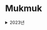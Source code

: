 # Mukmuk

<details>
<summary>2023년</summary>
<details>
<summary>4월</summary>
<details>
<summary>17일</summary>
<div markdown="1">
2023년 4월 17일 [알고리즘 - 수학] : https://velog.io/@rosesua318/23%EB%85%84-4%EC%9B%94-17%EC%9D%BC-%EC%95%8C%EA%B3%A0%EB%A6%AC%EC%A6%98
</div>
</details>

<details>
<summary>18일</summary>
<div markdown="1">
2023년 4월 18일 [알고리즘 - 수학] : https://velog.io/@rosesua318/23%EB%85%84-4%EC%9B%94-18%EC%9D%BC-%EC%95%8C%EA%B3%A0%EB%A6%AC%EC%A6%98-%EC%88%98%ED%95%99
</div>
</details>

<details>
<summary>19일</summary>
<div markdown="1">
2023년 4월 19일 [알고리즘 - 수학] : https://velog.io/@rosesua318/23%EB%85%84-4%EC%9B%94-19%EC%9D%BC-%EC%95%8C%EA%B3%A0%EB%A6%AC%EC%A6%98-%EC%88%98%ED%95%99
</div>
</details>

<details>
<summary>20일</summary>
<div markdown="1">
2023년 4월 20일 [알고리즘 - 수학] : https://velog.io/@rosesua318/23%EB%85%84-4%EC%9B%94-20%EC%9D%BC-%EC%95%8C%EA%B3%A0%EB%A6%AC%EC%A6%98-%EC%88%98%ED%95%99
</div>
</details>

<details>
<summary>21일</summary>
<div markdown="1">
2023년 4월 21일 [알고리즘 - 수학] : https://velog.io/@rosesua318/23%EB%85%84-4%EC%9B%94-21%EC%9D%BC-%EC%95%8C%EA%B3%A0%EB%A6%AC%EC%A6%98-%EC%88%98%ED%95%99
</div>
</details>

<details>
<summary>24일</summary>
<div markdown="1">
2023년 4월 24일 [알고리즘 - 자료구조] : https://velog.io/@rosesua318/23%EB%85%84-4%EC%9B%94-24%EC%9D%BC
</div>
</details>

<details>
<summary>25일</summary>
<div markdown="1">
2023년 4월 25일 [알고리즘 - 자료구조] : https://velog.io/@rosesua318/23%EB%85%84-4%EC%9B%94-24%EC%9D%BC-%EC%95%8C%EA%B3%A0%EB%A6%AC%EC%A6%98-%EC%9E%90%EB%A3%8C%EA%B5%AC%EC%A1%B0
</div>
</details>

<details>
<summary>26일</summary>
<div markdown="1">
2023년 4월 26일 [알고리즘 - 자료구조] : https://velog.io/@rosesua318/23%EB%85%84-4%EC%9B%94-25%EC%9D%BC-%EC%95%8C%EA%B3%A0%EB%A6%AC%EC%A6%98-%EC%9E%90%EB%A3%8C%EA%B5%AC%EC%A1%B0
</div>
</details>

<details>
<summary>27일</summary>
<div markdown="1">
2023년 4월 27일 [알고리즘 - 자료구조] : https://velog.io/@rosesua318/23%EB%85%84-4%EC%9B%94-27%EC%9D%BC-%EC%95%8C%EA%B3%A0%EB%A6%AC%EC%A6%98-%EC%9E%90%EB%A3%8C%EA%B5%AC%EC%A1%B0
</div>
</details>

<details>
<summary>28일</summary>
<div markdown="1">
2023년 4월 28일 [알고리즘 - 자료구조] : https://velog.io/@rosesua318/23%EB%85%84-4%EC%9B%94-28%EC%9D%BC-%EC%95%8C%EA%B3%A0%EB%A6%AC%EC%A6%98-%EC%9E%90%EB%A3%8C%EA%B5%AC%EC%A1%B0
</div>
</details>

<details>
<summary>29일</summary>
<div markdown="1">
2023년 4월 29일 [알고리즘 - 자료구조] : https://velog.io/@rosesua318/23%EB%85%84-4%EC%9B%94-29%EC%9D%BC-%EC%95%8C%EA%B3%A0%EB%A6%AC%EC%A6%98-%EC%9E%90%EB%A3%8C%EA%B5%AC%EC%A1%B0
</details>

<details>
<summary>30일</summary>
<div markdown="1">
2023년 4월 30일 [알고리즘 - 자료구조] : https://velog.io/@rosesua318/23%EB%85%84-4%EC%9B%94-30%EC%9D%BC-%EC%95%8C%EA%B3%A0%EB%A6%AC%EC%A6%98-%EC%9E%90%EB%A3%8C%EA%B5%AC%EC%A1%B0
</details>
</details>

<details>
<summary>5월</summary>
<details>
<summary>1일</summary>
<div markdown="1">
2023년 5월 1일 [알고리즘 - 자료구조] : https://velog.io/@rosesua318/23%EB%85%84-5%EC%9B%94-1%EC%9D%BC
</div>
</details>

<details>
<summary>2일</summary>
<div markdown="1">
2023년 5월 2일 [알고리즘 - 자료구조] : https://velog.io/@rosesua318/23%EB%85%84-5%EC%9B%94-2%EC%9D%BC-%EC%95%8C%EA%B3%A0%EB%A6%AC%EC%A6%98-%EC%9E%90%EB%A3%8C%EA%B5%AC%EC%A1%B0
</div>
</details>

<details>
<summary>3일</summary>
<div markdown="1">
2023년 5월 3일 [알고리즘 - 자료구조] : https://velog.io/@rosesua318/23%EB%85%84-5%EC%9B%94-3%EC%9D%BC-%EC%95%8C%EA%B3%A0%EB%A6%AC%EC%A6%98-%EC%9E%90%EB%A3%8C%EA%B5%AC%EC%A1%B0
</div>
</details>
  
<details>
<summary>4일</summary>
<div markdown="1">
2023년 5월 4일 [알고리즘 - 자료구조] : https://velog.io/@rosesua318/23%EB%85%84-5%EC%9B%94-4%EC%9D%BC-%EC%95%8C%EA%B3%A0%EB%A6%AC%EC%A6%98-%EC%9E%90%EB%A3%8C%EA%B5%AC%EC%A1%B0
</div>
</details>

<details>
<summary>5일</summary>
<div markdown="1">
2023년 5월 5일 [알고리즘 - 자료구조] : https://velog.io/@rosesua318/23%EB%85%84-5%EC%9B%94-5%EC%9D%BC-%EC%95%8C%EA%B3%A0%EB%A6%AC%EC%A6%98-%EC%9E%90%EB%A3%8C%EA%B5%AC%EC%A1%B0
</div>
</details>

<details>
<summary>8일</summary>
<div markdown="1">
2023년 5월 8일 [알고리즘 - DP] : https://velog.io/@rosesua318/23%EB%85%84-5%EC%9B%94-8%EC%9D%BC-%EC%95%8C%EA%B3%A0%EB%A6%AC%EC%A6%98-DP
</div>
</details>

<details>
<summary>9일</summary>
<div markdown="1">
2023년 5월 9일 [알고리즘 - DP] : https://velog.io/@rosesua318/23%EB%85%84-5%EC%9B%94-9%EC%9D%BC-%EC%95%8C%EA%B3%A0%EB%A6%AC%EC%A6%98-DP
</div>
</details>
  
<details>
<summary>10일</summary>
<div markdown="1">
2023년 5월 10일 [알고리즘 - DP] : https://velog.io/@rosesua318/23%EB%85%84-5%EC%9B%94-10%EC%9D%BC-%EC%95%8C%EA%B3%A0%EB%A6%AC%EC%A6%98-DP
</div>
</details>

<details>
<summary>11일</summary>
<div markdown="1">
2023년 5월 11일 [알고리즘 - DP] : https://velog.io/@rosesua318/23%EB%85%84-5%EC%9B%94-11%EC%9D%BC-%EC%95%8C%EA%B3%A0%EB%A6%AC%EC%A6%98-DP
</div>
</details>
  
<details>
<summary>12일</summary>
<div markdown="1">
2023년 5월 12일 [알고리즘 - DP] : https://velog.io/@rosesua318/23%EB%85%84-5%EC%9B%94-12%EC%9D%BC-%EC%95%8C%EA%B3%A0%EB%A6%AC%EC%A6%98-DP
</div>
</details>
  
<details>
<summary>15일</summary>
<div markdown="1">
2023년 5월 15일 [알고리즘 - DP] : https://velog.io/@rosesua318/23%EB%85%84-5%EC%9B%94-15%EC%9D%BC-%EC%95%8C%EA%B3%A0%EB%A6%AC%EC%A6%98-DP
</div>
</details>
  
<details>
<summary>16일</summary>
<div markdown="1">
2023년 5월 16일 [알고리즘 - DP] : https://velog.io/@rosesua318/23%EB%85%84-5%EC%9B%94-16%EC%9D%BC-%EC%95%8C%EA%B3%A0%EB%A6%AC%EC%A6%98-DP
</div>
</details>
  
<details>
<summary>17일</summary>
<div markdown="1">
2023년 5월 17일 [알고리즘 - DP] : https://velog.io/@rosesua318/23%EB%85%84-5%EC%9B%94-17%EC%9D%BC-%EC%95%8C%EA%B3%A0%EB%A6%AC%EC%A6%98-DP
</div>
</details>
  
<details>
<summary>18일</summary>
<div markdown="1">
2023년 5월 18일 [알고리즘 - DP] : https://velog.io/@rosesua318/23%EB%85%84-5%EC%9B%94-18%EC%9D%BC-%EC%95%8C%EA%B3%A0%EB%A6%AC%EC%A6%98-DP
</div>
</details>
  
<details>
<summary>19일</summary>
<div markdown="1">
2023년 5월 19일 [알고리즘 - DP] : https://velog.io/@rosesua318/23%EB%85%84-5%EC%9B%94-19%EC%9D%BC-%EC%95%8C%EA%B3%A0%EB%A6%AC%EC%A6%98-DP
</div>
</details>
  
<details>
<summary>22일</summary>
<div markdown="1">
2023년 5월 22일 [알고리즘 - 완탐] : https://velog.io/@rosesua318/23%EB%85%84-5%EC%9B%94-22%EC%9D%BC-%EC%95%8C%EA%B3%A0%EB%A6%AC%EC%A6%98-%EC%99%84%ED%83%90
</div>
</details>
  
<details>
<summary>23일</summary>
<div markdown="1">
2023년 5월 23일 [알고리즘 - 완탐] : https://velog.io/@rosesua318/23%EB%85%84-5%EC%9B%94-23%EC%9D%BC-%EC%95%8C%EA%B3%A0%EB%A6%AC%EC%A6%98-%EC%99%84%ED%83%90 
</div>
</details>
  
<details>
<summary>24일</summary>
<div markdown="1">
2023년 5월 24일 [알고리즘 - 완탐] : https://velog.io/@rosesua318/23%EB%85%84-5%EC%9B%94-24%EC%9D%BC-%EC%95%8C%EA%B3%A0%EB%A6%AC%EC%A6%98-%EC%99%84%ED%83%90 
</div>
</details>
  
<details>
<summary>26일</summary>
<div markdown="1">
2023년 5월 26일 [알고리즘 - 완탐] : https://velog.io/@rosesua318/23%EB%85%84-5%EC%9B%94-26%EC%9D%BC-%EC%95%8C%EA%B3%A0%EB%A6%AC%EC%A6%98-%EC%99%84%ED%83%90
</div>
</details>
  
<details>
<summary>27일</summary>
<div markdown="1">
2023년 5월 27일 (1) [알고리즘 - 완탐] : https://velog.io/@rosesua318/23%EB%85%84-5%EC%9B%94-27%EC%9D%BC-1-%EC%95%8C%EA%B3%A0%EB%A6%AC%EC%A6%98-%EC%99%84%ED%83%90
</div>
<div markdown="1">
2023년 5월 27일 (2) [알고리즘 - 완탐] : https://velog.io/@rosesua318/23%EB%85%84-5%EC%9B%94-27%EC%9D%BC-2-%EC%95%8C%EA%B3%A0%EB%A6%AC%EC%A6%98-%EC%99%84%ED%83%90
</div>
</details>
  
<details>
<summary>28일</summary>
<div markdown="1">
2023년 5월 28일 (1) [알고리즘 - 완탐] : https://velog.io/@rosesua318/23%EB%85%84-5%EC%9B%94-28%EC%9D%BC-1-%EC%95%8C%EA%B3%A0%EB%A6%AC%EC%A6%98-%EC%99%84%ED%83%90
</div>
<div markdown="1">
2023년 5월 28일 (2) [알고리즘 - 완탐] : https://velog.io/@rosesua318/23%EB%85%84-5%EC%9B%94-28%EC%9D%BC-2-%EC%95%8C%EA%B3%A0%EB%A6%AC%EC%A6%98-%EC%99%84%ED%83%90
</div>
</details>

</details>
  
<details>
<summary>6월</summary>
<details>
<summary>12일</summary>
<div markdown="1">
2023년 6월 12일 [알고리즘 - 그래프] : https://velog.io/@rosesua318/23%EB%85%84-6%EC%9B%94-12%EC%9D%BC-%EC%95%8C%EA%B3%A0%EB%A6%AC%EC%A6%98-%EA%B7%B8%EB%9E%98%ED%94%84
</div>
</details>

<details>
<summary>13일</summary>
<div markdown="1">
2023년 6월 13일 [알고리즘 - 그래프] : https://velog.io/@rosesua318/23%EB%85%84-6%EC%9B%94-13%EC%9D%BC-%EC%95%8C%EA%B3%A0%EB%A6%AC%EC%A6%98-%EA%B7%B8%EB%9E%98%ED%94%84
</div>
</details>
  
<details>
<summary>14일</summary>
<div markdown="1">
2023년 6월 14일 [알고리즘 - 그래프] : https://velog.io/@rosesua318/23%EB%85%84-6%EC%9B%94-14%EC%9D%BC-%EC%95%8C%EA%B3%A0%EB%A6%AC%EC%A6%98-%EA%B7%B8%EB%9E%98%ED%94%84
</div>
</details>
  
<details>
<summary>15일</summary>
<div markdown="1">
2023년 6월 15일 [알고리즘 - 그래프] : https://velog.io/@rosesua318/23%EB%85%84-6%EC%9B%94-15%EC%9D%BC-%EC%95%8C%EA%B3%A0%EB%A6%AC%EC%A6%98-%EA%B7%B8%EB%9E%98%ED%94%84
</div>
</details>
  
<details>
<summary>16일</summary>
<div markdown="1">
2023년 6월 16일 [알고리즘 - BFS] : https://velog.io/@rosesua318/23%EB%85%84-6%EC%9B%94-16%EC%9D%BC-%EC%95%8C%EA%B3%A0%EB%A6%AC%EC%A6%98-%EA%B7%B8%EB%9E%98%ED%94%84
</div>
</details>

<details>
<summary>17일</summary>
<div markdown="1">
2023년 6월 17일 [알고리즘 - BFS] : https://velog.io/@rosesua318/23%EB%85%84-6%EC%9B%94-17%EC%9D%BC-%EC%95%8C%EA%B3%A0%EB%A6%AC%EC%A6%98-BFS
</div>
</details>
  
<details>
<summary>19일</summary>
<div markdown="1">
2023년 6월 19일 [알고리즘 - 트리] : https://velog.io/@rosesua318/23%EB%85%84-6%EC%9B%94-19%EC%9D%BC-%EC%95%8C%EA%B3%A0%EB%A6%AC%EC%A6%98-%ED%8A%B8%EB%A6%AC
</div>
</details>

<details>
<summary>20일</summary>
<div markdown="1">
2023년 6월 20일 [알고리즘 - 트리] : https://velog.io/@rosesua318/23%EB%85%84-6%EC%9B%94-20%EC%9D%BC-%EC%95%8C%EA%B3%A0%EB%A6%AC%EC%A6%98-%ED%8A%B8%EB%A6%AC
</div>
</details>

<details>
<summary>27일</summary>
<div markdown="1">
문자열 나누기 [Java] : https://velog.io/@rosesua318/%EB%AC%B8%EC%9E%90%EC%97%B4-%EB%82%98%EB%88%84%EA%B8%B0-Java
</div>
</details>

<details>
<summary>28일</summary>
<div markdown="1">
2023년 6월 28일 [알고리즘 - BFS] : https://velog.io/@rosesua318/23%EB%85%84-6%EC%9B%94-28%EC%9D%BC-%EC%95%8C%EA%B3%A0%EB%A6%AC%EC%A6%98-BFS
</div>
</details>

<details>
<summary>29일</summary>
<div markdown="1">
2023년 6월 29일 [알고리즘 - BFS] : https://velog.io/@rosesua318/23%EB%85%84-6%EC%9B%94-29%EC%9D%BC-%EC%95%8C%EA%B3%A0%EB%A6%AC%EC%A6%98-BFS
</div>
</details>

<details>
<summary>30일</summary>
<div markdown="1">
2023년 6월 30일 [알고리즘 - BFS] : https://velog.io/@rosesua318/23%EB%85%84-6%EC%9B%94-30%EC%9D%BC-%EC%95%8C%EA%B3%A0%EB%A6%AC%EC%A6%98-BFS
</div>
</details>
  
</details>


<details>
<summary>7월</summary>
<details>
<summary>3일</summary>
<div markdown="1">
2023년 7월 3일 [알고리즘 - BFS] : https://velog.io/@rosesua318/23%EB%85%84-7%EC%9B%94-3%EC%9D%BC-%EC%95%8C%EA%B3%A0%EB%A6%AC%EC%A6%98-BFS
</div>
</details>

<details>
<summary>5일</summary>
<div markdown="1">
2023년 7월 5일 [알고리즘 - 시뮬레이션] : https://velog.io/@rosesua318/23%EB%85%84-7%EC%9B%94-5%EC%9D%BC-%EC%95%8C%EA%B3%A0%EB%A6%AC%EC%A6%98-%EC%8B%9C%EB%AE%AC%EB%A0%88%EC%9D%B4%EC%85%98
</div>
</details>

<details>
<summary>6일</summary>
<div markdown="1">
2023년 7월 6일 [알고리즘 - 그리디] : https://velog.io/@rosesua318/23%EB%85%84-7%EC%9B%94-6%EC%9D%BC-%EC%95%8C%EA%B3%A0%EB%A6%AC%EC%A6%98-%EA%B7%B8%EB%A6%AC%EB%94%94
</div>
</details>

<details>
<summary>7일</summary>
<div markdown="1">
2023년 7월 7일 [알고리즘 - 그리디] : https://velog.io/@rosesua318/23%EB%85%84-7%EC%9B%94-7%EC%9D%BC-%EC%95%8C%EA%B3%A0%EB%A6%AC%EC%A6%98-%EA%B7%B8%EB%A6%AC%EB%94%94
</div>
</details>

<details>
<summary>10일</summary>
<div markdown="1">
2023년 7월 10일 [알고리즘 - 그리디] : https://velog.io/@rosesua318/23%EB%85%84-7%EC%9B%94-10%EC%9D%BC-%EC%95%8C%EA%B3%A0%EB%A6%AC%EC%A6%98-%EA%B7%B8%EB%A6%AC%EB%94%94
</div>
</details>

<details>
<summary>11일</summary>
<div markdown="1">
2023년 7월 11일 [알고리즘 - 그리디] : https://velog.io/@rosesua318/23%EB%85%84-7%EC%9B%94-11%EC%9D%BC-%EC%95%8C%EA%B3%A0%EB%A6%AC%EC%A6%98-%EA%B7%B8%EB%A6%AC%EB%94%94
</div>
</details>

<details>
<summary>12일</summary>
<div markdown="1">
2023년 7월 12일 [알고리즘 - 그리디] : https://velog.io/@rosesua318/23%EB%85%84-7%EC%9B%94-12%EC%9D%BC-%EC%95%8C%EA%B3%A0%EB%A6%AC%EC%A6%98-%EA%B7%B8%EB%A6%AC%EB%94%94
</div>
</details>

<details>
<summary>13일</summary>
<div markdown="1">
2023년 7월 13일 [알고리즘 - 이분탐색] : https://velog.io/@rosesua318/23%EB%85%84-7%EC%9B%94-13%EC%9D%BC-%EC%95%8C%EA%B3%A0%EB%A6%AC%EC%A6%98-%EC%9D%B4%EB%B6%84%ED%83%90%EC%83%89
</div>
</details>

<details>
<summary>14일</summary>
<div markdown="1">
2023년 7월 14일 [알고리즘 - 이분탐색] : https://velog.io/@rosesua318/23%EB%85%84-7%EC%9B%94-14%EC%9D%BC-%EC%95%8C%EA%B3%A0%EB%A6%AC%EC%A6%98-%EC%9D%B4%EB%B6%84%ED%83%90%EC%83%89
</div>
</details>

<details>
<summary>15일</summary>
<div markdown="1">
2023년 7월 15일 [알고리즘 - 이분탐색] : https://velog.io/@rosesua318/23%EB%85%84-7%EC%9B%94-15%EC%9D%BC-%EC%95%8C%EA%B3%A0%EB%A6%AC%EC%A6%98-%EC%9D%B4%EB%B6%84%ED%83%90%EC%83%89
</div>
</details>

<details>
<summary>17일</summary>
<div markdown="1">
2023년 7월 17일 [알고리즘 - 분할 정복] : https://velog.io/@rosesua318/23%EB%85%84-7%EC%9B%94-17%EC%9D%BC-%EC%95%8C%EA%B3%A0%EB%A6%AC%EC%A6%98-%EB%B6%84%ED%95%A0-%EC%A0%95%EB%B3%B5
</div>
</details>

<details>
<summary>19일</summary>
<div markdown="1">
2023년 7월 19일 [알고리즘 - 분할 정복] : https://velog.io/@rosesua318/23%EB%85%84-7%EC%9B%94-19%EC%9D%BC-%EC%95%8C%EA%B3%A0%EB%A6%AC%EC%A6%98-%EB%B6%84%ED%95%A0-%EC%A0%95%EB%B3%B5
</div>
</details>

<details>
<summary>20일</summary>
<div markdown="1">
2023년 7월 20일 [알고리즘 - 해싱, 시간파싱] : https://velog.io/@rosesua318/23%EB%85%84-7%EC%9B%94-20%EC%9D%BC-%EC%95%8C%EA%B3%A0%EB%A6%AC%EC%A6%98-%ED%95%B4%EC%8B%B1-%EC%8B%9C%EA%B0%84%ED%8C%8C%EC%8B%B1
</div>
</details>

<details>
<summary>21일</summary>
<div markdown="1">
2023년 7월 21일 [알고리즘 - 정렬] : https://velog.io/@rosesua318/23%EB%85%84-7%EC%9B%94-21%EC%9D%BC-%EC%95%8C%EA%B3%A0%EB%A6%AC%EC%A6%98-%EC%A0%95%EB%A0%AC
</div>
</details>

<details>
<summary>22일</summary>
<div markdown="1">
2023년 7월 22일 [알고리즘 - 정렬] : https://velog.io/@rosesua318/23%EB%85%84-7%EC%9B%94-22%EC%9D%BC-%EC%95%8C%EA%B3%A0%EB%A6%AC%EC%A6%98-%EC%A0%95%EB%A0%AC
</div>
</details>

<details>
<summary>24일</summary>
<div markdown="1">
2023년 7월 24일 [알고리즘 - 브루트 포스 - 순열] : https://velog.io/@rosesua318/23%EB%85%84-7%EC%9B%94-24%EC%9D%BC-%EC%95%8C%EA%B3%A0%EB%A6%AC%EC%A6%98-%EB%B8%8C%EB%A3%A8%ED%8A%B8-%ED%8F%AC%EC%8A%A4-%EC%88%9C%EC%97%B4
</div>
</details>

<details>
<summary>25일</summary>
<div markdown="1">
2023년 7월 25일 [알고리즘 - 브루트 포스 : 재귀] : https://velog.io/@rosesua318/23%EB%85%84-7%EC%9B%94-25%EC%9D%BC-%EC%95%8C%EA%B3%A0%EB%A6%AC%EC%A6%98-%EB%B8%8C%EB%A3%A8%ED%8A%B8-%ED%8F%AC%EC%8A%A4-%EC%9E%AC%EA%B7%80
</div>
</details>

<details>
<summary>26일</summary>
<div markdown="1">
2023년 7월 26일 [알고리즘 - 브루트 포스 : 재귀] : https://velog.io/@rosesua318/23%EB%85%84-7%EC%9B%94-26%EC%9D%BC-%EC%95%8C%EA%B3%A0%EB%A6%AC%EC%A6%98-%EB%B8%8C%EB%A3%A8%ED%8A%B8-%ED%8F%AC%EC%8A%A4-%EC%9E%AC%EA%B7%80
</div>
</details>

<details>
<summary>27일</summary>
<div markdown="1">
2023년 7월 27일 [알고리즘 - 브루트 포스 : 재귀(백트래킹)] : https://velog.io/@rosesua318/23%EB%85%84-7%EC%9B%94-27%EC%9D%BC-%EC%95%8C%EA%B3%A0%EB%A6%AC%EC%A6%98-%EB%B8%8C%EB%A3%A8%ED%8A%B8-%ED%8F%AC%EC%8A%A4-%EC%9E%AC%EA%B7%80%EB%B0%B1%ED%8A%B8%EB%9E%98%ED%82%B9
</div>
</details>

<details>
<summary>28일</summary>
<div markdown="1">
2023년 7월 28일 [알고리즘 - 자료구조 활용] : https://velog.io/@rosesua318/23%EB%85%84-7%EC%9B%94-28%EC%9D%BC-%EC%95%8C%EA%B3%A0%EB%A6%AC%EC%A6%98-%EC%9E%90%EB%A3%8C%EA%B5%AC%EC%A1%B0-%ED%99%9C%EC%9A%A9
</div>
</details>

<details>
<summary>31일</summary>
<div markdown="1">
2023년 7월 31일 [알고리즘 - 자료구조 활용] : https://velog.io/@rosesua318/23%EB%85%84-7%EC%9B%94-31%EC%9D%BC-%EC%95%8C%EA%B3%A0%EB%A6%AC%EC%A6%98-%EC%9E%90%EB%A3%8C%EA%B5%AC%EC%A1%B0-%ED%99%9C%EC%9A%A9
</div>
</details>
</details>

<details>
<summary>8월</summary>

<details>
<summary>1일</summary>
<div markdown="1">
2023년 8월 1일 [알고리즘 - 자료구조 활용] : https://velog.io/@rosesua318/23%EB%85%84-8%EC%9B%94-1%EC%9D%BC-%EC%95%8C%EA%B3%A0%EB%A6%AC%EC%A6%98-%EC%9E%90%EB%A3%8C%EA%B5%AC%EC%A1%B0-%ED%99%9C%EC%9A%A9
</div>
</details>

<details>
<summary>2일</summary>
<div markdown="1">
2023년 8월 2일 [알고리즘 - sorting & thinking] : https://velog.io/@rosesua318/23%EB%85%84-8%EC%9B%94-2%EC%9D%BC-%EC%95%8C%EA%B3%A0%EB%A6%AC%EC%A6%98-
</div>
</details>

<details>
<summary>3일</summary>
<div markdown="1">
2023년 8월 3일 [알고리즘 - sorting & thinking] : https://velog.io/@rosesua318/23%EB%85%84-8%EC%9B%94-3%EC%9D%BC-%EC%95%8C%EA%B3%A0%EB%A6%AC%EC%A6%98-sorting-thinking
</div>
</details>

<details>
<summary>7일</summary>
<div markdown="1">
2023년 8월 7일 [알고리즘 - 투 포인터] : https://velog.io/@rosesua318/23%EB%85%84-8%EC%9B%94-7%EC%9D%BC-%EC%95%8C%EA%B3%A0%EB%A6%AC%EC%A6%98-%ED%88%AC-%ED%8F%AC%EC%9D%B8%ED%84%B0
</div>
</details>

<details>
<summary>8일</summary>
<div markdown="1">
2023년 8월 8일 [알고리즘 - sorting & thinking] : https://velog.io/@rosesua318/23%EB%85%84-8%EC%9B%94-8%EC%9D%BC-%EC%95%8C%EA%B3%A0%EB%A6%AC%EC%A6%98-sorting-thinking
</div>
</details>

<details>
<summary>9일</summary>
<div markdown="1">
2023년 8월 9일 [알고리즘 - sorting & thinking] : https://velog.io/@rosesua318/23%EB%85%84-8%EC%9B%94-9%EC%9D%BC-%EC%95%8C%EA%B3%A0%EB%A6%AC%EC%A6%98-sorting-thinking
</div>
</details>

<details>
<summary>10일</summary>
<div markdown="1">
2023년 8월 10일 [알고리즘 - 그리디] : https://velog.io/@rosesua318/23%EB%85%84-8%EC%9B%94-10%EC%9D%BC-%EC%95%8C%EA%B3%A0%EB%A6%AC%EC%A6%98-%EA%B7%B8%EB%A6%AC%EB%94%94 
</div>
</details>

<details>
<summary>11일</summary>
<div markdown="1">
2023년 8월 11일 [알고리즘 - 슬라이딩 윈도우] : https://velog.io/@rosesua318/23%EB%85%84-8%EC%9B%94-11%EC%9D%BC-%EC%95%8C%EA%B3%A0%EB%A6%AC%EC%A6%98-%EC%8A%AC%EB%9D%BC%EC%9D%B4%EB%94%A9-%EC%9C%88%EB%8F%84%EC%9A%B0
</div>
</details>


<details>
<summary>14일</summary>
<div markdown="1">
2023년 8월 14일 [알고리즘 - 그리디] : https://velog.io/@rosesua318/23%EB%85%84-8%EC%9B%94-14%EC%9D%BC-%EC%95%8C%EA%B3%A0%EB%A6%AC%EC%A6%98-%EA%B7%B8%EB%A6%AC%EB%94%94
</div>
</details>

<details>
<summary>15일</summary>
<div markdown="1">
2023년 8월 15일 [알고리즘 - 우선순위 큐] : https://velog.io/@rosesua318/23%EB%85%84-8%EC%9B%94-15%EC%9D%BC-%EC%95%8C%EA%B3%A0%EB%A6%AC%EC%A6%98-%EC%9A%B0%EC%84%A0%EC%88%9C%EC%9C%84-%ED%81%90
</div>
</details>

<details>
<summary>16일</summary>
<div markdown="1">
2023년 8월 16일 [알고리즘 - 그리디] : https://velog.io/@rosesua318/23%EB%85%84-8%EC%9B%94-16%EC%9D%BC-%EC%95%8C%EA%B3%A0%EB%A6%AC%EC%A6%98-%EA%B7%B8%EB%A6%AC%EB%94%94
</div>
</details>

<details>
<summary>17일</summary>
<div markdown="1">
2023년 8월 17일 [알고리즘 - 그리디] : https://velog.io/@rosesua318/23%EB%85%84-8%EC%9B%94-17%EC%9D%BC-%EC%95%8C%EA%B3%A0%EB%A6%AC%EC%A6%98-%EA%B7%B8%EB%A6%AC%EB%94%94
</div>
</details>

<details>
<summary>18일</summary>
<div markdown="1">
2023년 8월 18일 [알고리즘 - DFS] : https://velog.io/@rosesua318/23%EB%85%84-8%EC%9B%94-18%EC%9D%BC-%EC%95%8C%EA%B3%A0%EB%A6%AC%EC%A6%98-DFS
</div>
</details>

<details>
<summary>21일</summary>
<div markdown="1">
2023년 8월 21일 [알고리즘 - DFS] : https://velog.io/@rosesua318/23%EB%85%84-8%EC%9B%94-21%EC%9D%BC-%EC%95%8C%EA%B3%A0%EB%A6%AC%EC%A6%98-DFS
</div>
</details>

<details>
<summary>22일</summary>
<div markdown="1">
2023년 8월 22일 [알고리즘 - DFS] : https://velog.io/@rosesua318/23%EB%85%84-8%EC%9B%94-22%EC%9D%BC-%EC%95%8C%EA%B3%A0%EB%A6%AC%EC%A6%98-DFS 
</div>
</details>

<details>
<summary>23일</summary>
<div markdown="1">
2023년 8월 23일 [알고리즘 - DFS] : https://velog.io/@rosesua318/23%EB%85%84-8%EC%9B%94-23%EC%9D%BC-%EC%95%8C%EA%B3%A0%EB%A6%AC%EC%A6%98-DFS
</div>
</details>

<details>
<summary>24일</summary>
<div markdown="1">
2023년 8월 24일 [알고리즘 - DFS] : https://velog.io/@rosesua318/23%EB%85%84-8%EC%9B%94-24%EC%9D%BC-%EC%95%8C%EA%B3%A0%EB%A6%AC%EC%A6%98-DFS
</div>
</details>

<details>
<summary>25일</summary>
<div markdown="1">
2023년 8월 25일 [알고리즘 - DFS] : https://velog.io/@rosesua318/23%EB%85%84-8%EC%9B%94-25%EC%9D%BC-%EC%95%8C%EA%B3%A0%EB%A6%AC%EC%A6%98-DFS
</div>
</details>

<details>
<summary>28일</summary>
<div markdown="1">
2023년 8월 28일 [알고리즘 - BFS] : https://velog.io/@rosesua318/23%EB%85%84-8%EC%9B%94-28%EC%9D%BC-%EC%95%8C%EA%B3%A0%EB%A6%AC%EC%A6%98-BFS
</div>
</details>

<details>
<summary>29일</summary>
<div markdown="1">
2023년 8월 29일 [알고리즘 - BFS] : https://velog.io/@rosesua318/23%EB%85%84-8%EC%9B%94-29%EC%9D%BC-%EC%95%8C%EA%B3%A0%EB%A6%AC%EC%A6%98-BFS
</div>
</details>

<details>
<summary>30일</summary>
<div markdown="1">
2023년 8월 30일 [알고리즘 - BFS] : https://velog.io/@rosesua318/23%EB%85%84-8%EC%9B%94-30%EC%9D%BC-%EC%95%8C%EA%B3%A0%EB%A6%AC%EC%A6%98-BFS
</div>
</details>

<details>
<summary>31일</summary>
<div markdown="1">
2023년 8월 31일 [알고리즘 - BFS] : https://velog.io/@rosesua318/23%EB%85%84-8%EC%9B%94-31%EC%9D%BC-%EC%95%8C%EA%B3%A0%EB%A6%AC%EC%A6%98-BFS
</div>
</details>

</details>

<details>
<summary>9월</summary>

<details>
<summary>11일</summary>
<div markdown="1">
2023년 9월 11일 [알고리즘 - BFS] : https://velog.io/@rosesua318/23%EB%85%84-9%EC%9B%94-11%EC%9D%BC-%EC%95%8C%EA%B3%A0%EB%A6%AC%EC%A6%98-BFS
</div>
</details>

<details>
<summary>12일</summary>
<div markdown="1">
2023년 9월 12일 [알고리즘 - BFS] : https://velog.io/@rosesua318/23%EB%85%84-9%EC%9B%94-12%EC%9D%BC-%EC%95%8C%EA%B3%A0%EB%A6%AC%EC%A6%98-BFS
</div>
</details>

<details>
<summary>14일</summary>
<div markdown="1">
2023년 9월 14일 [알고리즘 - 그래프] : https://velog.io/@rosesua318/23%EB%85%84-9%EC%9B%94-14%EC%9D%BC-%EC%95%8C%EA%B3%A0%EB%A6%AC%EC%A6%98-%EA%B7%B8%EB%9E%98%ED%94%84
</div>
</details>

<details>
<summary>15일</summary>
<div markdown="1">
2023년 9월 15일 [알고리즘 - 그래프] : https://velog.io/@rosesua318/23%EB%85%84-9%EC%9B%94-15%EC%9D%BC-%EC%95%8C%EA%B3%A0%EB%A6%AC%EC%A6%98-%EA%B7%B8%EB%9E%98%ED%94%84
</div>
</details>

<details>
<summary>18일</summary>
<div markdown="1">
2023년 9월 18일 [알고리즘 - 그래프] : https://velog.io/@rosesua318/23%EB%85%84-9%EC%9B%94-18%EC%9D%BC-%EC%95%8C%EA%B3%A0%EB%A6%AC%EC%A6%98-%EA%B7%B8%EB%9E%98%ED%94%84
</div>
</details>

<details>
<summary>20일</summary>
<div markdown="1">
2023년 9월 20일 [알고리즘 - 그래프] : https://velog.io/@rosesua318/23%EB%85%84-9%EC%9B%94-20%EC%9D%BC-%EC%95%8C%EA%B3%A0%EB%A6%AC%EC%A6%98-%EA%B7%B8%EB%9E%98%ED%94%84
</div>
</details>

<details>
<summary>21일</summary>
<div markdown="1">
2023년 9월 21일 [알고리즘 - 그래프] : https://velog.io/@rosesua318/23%EB%85%84-9%EC%9B%94-21%EC%9D%BC-%EC%95%8C%EA%B3%A0%EB%A6%AC%EC%A6%98-%EA%B7%B8%EB%9E%98%ED%94%84
</div>
</details>

<details>
<summary>22일</summary>
<div markdown="1">
2023년 9월 22일 [알고리즘 - DP] : https://velog.io/@rosesua318/23%EB%85%84-9%EC%9B%94-22%EC%9D%BC-%EC%95%8C%EA%B3%A0%EB%A6%AC%EC%A6%98-DP
</div>
</details>

<details>
<summary>25일</summary>
<div markdown="1">
2023년 9월 25일 [알고리즘 - DP] : https://velog.io/@rosesua318/23%EB%85%84-9%EC%9B%94-25%EC%9D%BC-%EC%95%8C%EA%B3%A0%EB%A6%AC%EC%A6%98-DP
</div>
</details>

<details>
<summary>27일</summary>
<div markdown="1">
2023년 9월 27일 [알고리즘 - DP] : https://velog.io/@rosesua318/23%EB%85%84-9%EC%9B%94-27%EC%9D%BC-%EC%95%8C%EA%B3%A0%EB%A6%AC%EC%A6%98-DP
</div>
</details>

</details>

</details>


